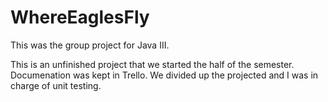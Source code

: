 # WhereEaglesFly
This was the group project for Java III.

This is an unfinished project that we started the half of the semester. Documenation was kept
in Trello. We divided up the projected and I was in charge of unit testing.
